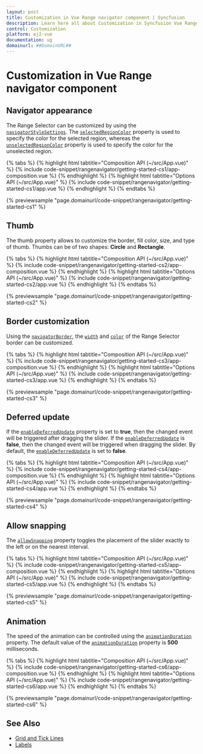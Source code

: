 ```yaml
---
layout: post
title: Customization in Vue Range navigator component | Syncfusion
description: Learn here all about Customization in Syncfusion Vue Range navigator component of Syncfusion Essential JS 2 and more.
control: Customization 
platform: ej2-vue
documentation: ug
domainurl: ##DomainURL##
---
```


# Customization in Vue Range navigator component

## Navigator appearance

The Range Selector can be customized by using the [`navigatorStyleSettings`](https://ej2.syncfusion.com/vue/documentation/api/range-navigator/#navigatorstylesettings). The [`selectedRegionColor`](https://ej2.syncfusion.com/vue/documentation/api/range-navigator/styleSettingsModel/#selectedregioncolor) property is used to specify the color for the selected region, whereas the [`unselectedRegionColor`](https://ej2.syncfusion.com/vue/documentation/api/range-navigator/styleSettingsModel/#unselectedregioncolor) property is used to specify the color for the unselected region.

{% tabs %}
{% highlight html tabtitle="Composition API (~/src/App.vue)" %}
{% include code-snippet/rangenavigator/getting-started-cs1/app-composition.vue %}
{% endhighlight %}
{% highlight html tabtitle="Options API (~/src/App.vue)" %}
{% include code-snippet/rangenavigator/getting-started-cs1/app.vue %}
{% endhighlight %}
{% endtabs %}
        
{% previewsample "page.domainurl/code-snippet/rangenavigator/getting-started-cs1" %}

## Thumb

The thumb property allows to customize the border, fill color, size, and type of thumb. Thumbs can be of two shapes: **Circle** and **Rectangle**.

{% tabs %}
{% highlight html tabtitle="Composition API (~/src/App.vue)" %}
{% include code-snippet/rangenavigator/getting-started-cs2/app-composition.vue %}
{% endhighlight %}
{% highlight html tabtitle="Options API (~/src/App.vue)" %}
{% include code-snippet/rangenavigator/getting-started-cs2/app.vue %}
{% endhighlight %}
{% endtabs %}
        
{% previewsample "page.domainurl/code-snippet/rangenavigator/getting-started-cs2" %}

## Border customization

Using the [`navigatorBorder`](https://ej2.syncfusion.com/vue/documentation/api/range-navigator/thumbSettingsModel/#border), the [`width`](https://ej2.syncfusion.com/vue/documentation/api/range-navigator/borderModel/#width) and [`color`](https://ej2.syncfusion.com/vue/documentation/api/range-navigator/borderModel/#color) of the Range Selector border can be customized.

{% tabs %}
{% highlight html tabtitle="Composition API (~/src/App.vue)" %}
{% include code-snippet/rangenavigator/getting-started-cs3/app-composition.vue %}
{% endhighlight %}
{% highlight html tabtitle="Options API (~/src/App.vue)" %}
{% include code-snippet/rangenavigator/getting-started-cs3/app.vue %}
{% endhighlight %}
{% endtabs %}
        
{% previewsample "page.domainurl/code-snippet/rangenavigator/getting-started-cs3" %}

## Deferred update

If the [`enableDeferredUpdate`](https://ej2.syncfusion.com/vue/documentation/api/range-navigator/#enabledeferredupdate) property is set to **true**, then the changed event will be triggered after dragging the slider. If the [`enableDeferredUpdate`](https://ej2.syncfusion.com/vue/documentation/api/range-navigator/#enabledeferredupdate) is **false**, then the changed event will be triggered when dragging the slider. By default, the [`enableDeferredUpdate`](https://ej2.syncfusion.com/vue/documentation/api/range-navigator/#enabledeferredupdate) is set to **false**.

{% tabs %}
{% highlight html tabtitle="Composition API (~/src/App.vue)" %}
{% include code-snippet/rangenavigator/getting-started-cs4/app-composition.vue %}
{% endhighlight %}
{% highlight html tabtitle="Options API (~/src/App.vue)" %}
{% include code-snippet/rangenavigator/getting-started-cs4/app.vue %}
{% endhighlight %}
{% endtabs %}
        
{% previewsample "page.domainurl/code-snippet/rangenavigator/getting-started-cs4" %}

## Allow snapping

The [`allowSnapping`](https://ej2.syncfusion.com/vue/documentation/api/range-navigator/#allowsnapping) property toggles the placement of the slider exactly to the left or on the nearest interval.

{% tabs %}
{% highlight html tabtitle="Composition API (~/src/App.vue)" %}
{% include code-snippet/rangenavigator/getting-started-cs5/app-composition.vue %}
{% endhighlight %}
{% highlight html tabtitle="Options API (~/src/App.vue)" %}
{% include code-snippet/rangenavigator/getting-started-cs5/app.vue %}
{% endhighlight %}
{% endtabs %}
        
{% previewsample "page.domainurl/code-snippet/rangenavigator/getting-started-cs5" %}

## Animation

The speed of the animation can be controlled using the [`animationDuration`](https://ej2.syncfusion.com/vue/documentation/api/range-navigator/#animationduration) property. The default value of the [`animationDuration`](https://ej2.syncfusion.com/vue/documentation/api/range-navigator/#animationduration) property is **500** milliseconds.

{% tabs %}
{% highlight html tabtitle="Composition API (~/src/App.vue)" %}
{% include code-snippet/rangenavigator/getting-started-cs6/app-composition.vue %}
{% endhighlight %}
{% highlight html tabtitle="Options API (~/src/App.vue)" %}
{% include code-snippet/rangenavigator/getting-started-cs6/app.vue %}
{% endhighlight %}
{% endtabs %}
        
{% previewsample "page.domainurl/code-snippet/rangenavigator/getting-started-cs6" %}

## See Also

* [Grid and Tick Lines](./grid-tick/)
* [Labels](./labels/)